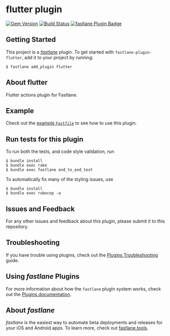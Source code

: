 # flutter plugin

[![Gem Version](https://badge.fury.io/rb/fastlane-plugin-flutter.svg)](https://badge.fury.io/rb/fastlane-plugin-flutter)
[![Build Status](https://github.com/dotdoom/fastlane-plugin-flutter/workflows/end-to-end%20test/badge.svg)](https://github.com/dotdoom/fastlane-plugin-flutter/actions?workflow=end-to-end+test)
[![fastlane Plugin Badge](https://rawcdn.githack.com/fastlane/fastlane/master/fastlane/assets/plugin-badge.svg)](https://rubygems.org/gems/fastlane-plugin-flutter)

## Getting Started

This project is a [_fastlane_](https://github.com/fastlane/fastlane) plugin. To get started with `fastlane-plugin-flutter`, add it to your project by running:

```shell
$ fastlane add_plugin flutter
```

## About flutter

Flutter actions plugin for Fastlane.

## Example

Check out the [example `Fastfile`](fastlane/Fastfile) to see how to use this plugin.

## Run tests for this plugin

To run both the tests, and code style validation, run

```shell
$ bundle install
$ bundle exec rake
$ bundle exec fastlane end_to_end_test
```

To automatically fix many of the styling issues, use

```shell
$ bundle install
$ bundle exec rubocop -a
```

## Issues and Feedback

For any other issues and feedback about this plugin, please submit it to this repository.

## Troubleshooting

If you have trouble using plugins, check out the [Plugins Troubleshooting](https://docs.fastlane.tools/plugins/plugins-troubleshooting/) guide.

## Using _fastlane_ Plugins

For more information about how the `fastlane` plugin system works, check out the [Plugins documentation](https://docs.fastlane.tools/plugins/create-plugin/).

## About _fastlane_

_fastlane_ is the easiest way to automate beta deployments and releases for your iOS and Android apps. To learn more, check out [fastlane.tools](https://fastlane.tools).
